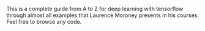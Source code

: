 This is a complete guide from A to Z for deep learning with tensorflow through almost all examples that Laurence Moroney presents in his courses. Feel free to browse any code.
